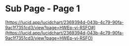 # Sub Page - Page 1

[https://lucid.app/lucidchart/2369394d-043b-4c79-90fa-9ac1f7351cd3/view?page=HWEp-vi-RSFO#](https://lucid.app/lucidchart/2369394d-043b-4c79-90fa-9ac1f7351cd3/view?page=HWEp-vi-RSFO)

